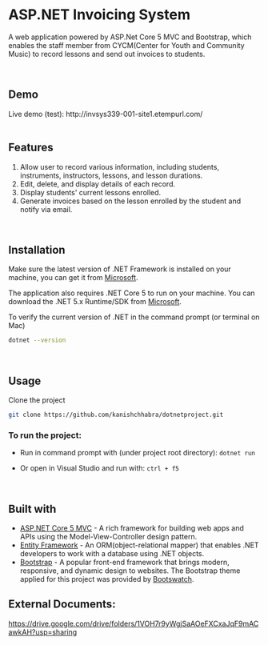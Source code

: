 # ASP.<i></i>NET Invoicing System 
<p>A web application powered by ASP<i></i>.Net Core 5 MVC and Bootstrap, which enables the staff member from CYCM(Center for Youth and Community Music) to record lessons and send out invoices to students.</p>
<br/>

## Demo
<p>Live demo (test): http://invsys339-001-site1.etempurl.com/
<!-- todo -->

<br/>
<br/>

## Features
1. Allow user to record various information, including students, instruments, instructors, lessons, and lesson durations.
2. Edit, delete, and display details of each record.
3. Display students' current lessons enrolled.
4. Generate invoices based on the lesson enrolled by the student and notify via email.

<br/>

## Installation

Make sure the latest version of .NET Framework is installed on your machine, you can get it from [Microsoft](https://dotnet.microsoft.com/download/dotnet-framework).

The application also requires .NET Core 5 to run on your machine. You can download the .NET 5.x Runtime/SDK from [Microsoft](https://dotnet.microsoft.com/download).

To verify the current version of .NET in the command prompt (or terminal on Mac)
```sh
dotnet --version
``` 
<br/>

## Usage

Clone the project 
```sh
git clone https://github.com/kanishchhabra/dotnetproject.git
```
### To run the project: 
- Run in command prompt with (under project root directory):  `dotnet run` 

- Or open in Visual Studio and run with: `ctrl + f5`

<br/>

## Built with
- [ASP.NET Core 5 MVC](https://dotnet.microsoft.com/learn/aspnet/what-is-aspnet-core) - A rich framework for building web apps and APIs using the Model-View-Controller design pattern.
- [Entity Framework](https://docs.microsoft.com) - An ORM(object-relational mapper) that enables .NET developers to work with a database using .NET objects.
- [Bootstrap](https://getbootstrap.com/) - A popular front-end framework that brings modern, responsive, and dynamic design to websites. The Bootstrap theme applied for this project was provided by [Bootswatch](https://bootswatch.com/).


## External Documents:
https://drive.google.com/drive/folders/1VOH7r9yWgjSaAOeFXCxaJqF9mACawkAH?usp=sharing
<!-- todo: list below links of doeuments from google drive  -->

